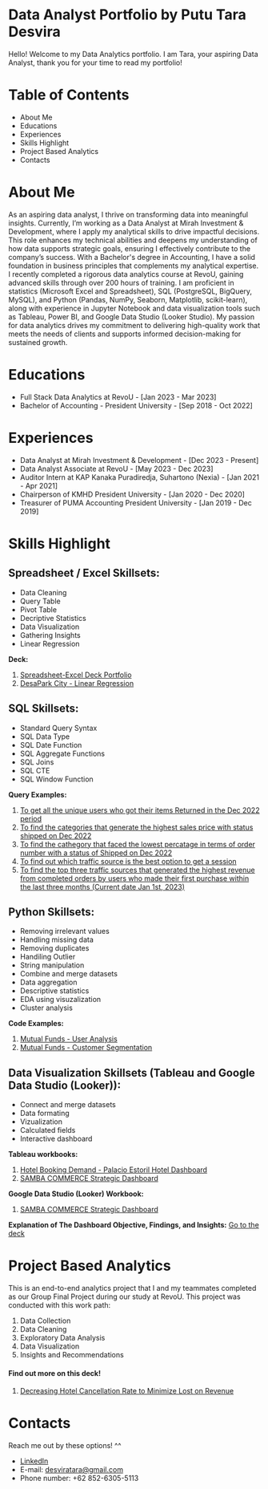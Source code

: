 # Data Analyst Portfolio by Putu Tara Desvira
Hello! Welcome to my Data Analytics portfolio.  I am Tara, your aspiring Data Analyst, thank you for your time to read my portfolio! 

# Table of Contents
* About Me
* Educations
* Experiences
* Skills Highlight
* Project Based Analytics
* Contacts

# About Me
As an aspiring data analyst, I thrive on transforming data into meaningful insights. Currently, I’m working as a Data Analyst at Mirah Investment & Development, where I apply my analytical skills to drive impactful decisions. This role enhances my technical abilities and deepens my understanding of how data supports strategic goals, ensuring I effectively contribute to the company’s success.
With a Bachelor's degree in Accounting, I have a solid foundation in business principles that complements my analytical expertise. I recently completed a rigorous data analytics course at RevoU, gaining advanced skills through over 200 hours of training. I am proficient in statistics (Microsoft Excel and Spreadsheet), SQL (PostgreSQL, BigQuery, MySQL), and Python (Pandas, NumPy, Seaborn, Matplotlib, scikit-learn), along with experience in Jupyter Notebook and data visualization tools such as Tableau, Power BI, and Google Data Studio (Looker Studio). My passion for data analytics drives my commitment to delivering high-quality work that meets the needs of clients and supports informed decision-making for sustained growth.

# Educations
* Full Stack Data Analytics at RevoU - [Jan 2023 - Mar 2023]
* Bachelor of Accounting - President University - [Sep 2018 - Oct 2022]

# Experiences
* Data Analyst at Mirah Investment & Development - [Dec 2023 - Present]
* Data Analyst Associate at RevoU - [May 2023 - Dec 2023]
* Auditor Intern at KAP Kanaka Puradiredja, Suhartono (Nexia) - [Jan 2021 - Apr 2021]
* Chairperson of KMHD President University - [Jan 2020 - Dec 2020]
* Treasurer of PUMA Accounting President University - [Jan 2019 - Dec 2019]

# Skills Highlight
## Spreadsheet / Excel Skillsets:
* Data Cleaning
* Query Table
* Pivot Table
* Decriptive Statistics
* Data Visualization
* Gathering Insights
* Linear Regression

**Deck:**

1. [Spreadsheet-Excel Deck Portfolio](https://drive.google.com/file/d/1FOhpa6jPqr9HLKNQtl7os_FlGnOoc8Ji/view?usp=sharing)
2. [DesaPark City - Linear Regression](https://docs.google.com/spreadsheets/d/1EuE75mTwSmNcpX2vgH3Y6JC8GNwpEfg8uPLkv82xLM4/edit?usp=sharing)

## SQL Skillsets:
* Standard Query Syntax
* SQL Data Type
* SQL Date Function
* SQL Aggregate Functions
* SQL Joins
* SQL CTE
* SQL Window Function

**Query Examples:**
1. [To get all the unique users who got their items Returned in the Dec 2022 period ](https://console.cloud.google.com/bigquery?sq=542976873921:d16b89194d9945eaa9e5a06919efedd1)
2. [To find the categories that generate the highest sales price with status shipped on Dec 2022](https://console.cloud.google.com/bigquery?sq=542976873921:36c154473b4b4effae25a83eadfe8613)
3. [To find the cathegory that faced the lowest percatage in terms of order number with a status of Shipped on Dec 2022](https://console.cloud.google.com/bigquery?sq=542976873921:b9d04088f18a459a999b4befebd24481)
4. [To find out which traffic source is the best option to get a session](https://console.cloud.google.com/bigquery?sq=542976873921:5ccbaeeb6a754e4796dd5d98d6786f57)
5. [To find the top three traffic sources that generated the highest revenue from completed orders by users who made their first purchase within the last three months (Current date Jan 1st, 2023)](https://console.cloud.google.com/bigquery?sq=542976873921:4998d3983d994f57bdb183b1f6c1073e)

## Python Skillsets:
* Removing irrelevant values
* Handling missing data
* Removing duplicates
* Handiling Outlier
* String manipulation
* Combine and merge datasets
* Data aggregation
* Descriptive statistics
* EDA using visuzalization
* Cluster analysis

**Code Examples:**
1. [Mutual Funds - User Analysis](https://github.com/taradesvira/Putu-Tara-Desvira-Data-Analytics-Portfolio/blob/main/Mutual%20Fund%20Company%20User%20Analysis.ipynb)
2. [Mutual Funds - Customer Segmentation](https://github.com/taradesvira/Putu-Tara-Desvira-Data-Analytics-Portfolio/blob/main/Mutual_Fund_Customer_Segmentation.ipynb)

## Data Visualization Skillsets (Tableau and Google Data Studio (Looker)):
* Connect and merge datasets
* Data formating
* Vizualization
* Calculated fields
* Interactive dashboard

**Tableau workbooks:**
1. [Hotel Booking Demand - Palacio Estoril Hotel Dashboard](https://public.tableau.com/views/HotelBookingDemand-PalacioEstorilHotel/All?:language=en-US&:display_count=n&:origin=viz_share_link)
2. [SAMBA COMMERCE Strategic Dashboard](https://public.tableau.com/views/SAMBACOMMERCEStrategicDashboard/Dashboard?:language=en-US&:display_count=n&:origin=viz_share_link)

**Google Data Studio (Looker) Workbook:**
1. [SAMBA COMMERCE Strategic Dashboard](https://lookerstudio.google.com/reporting/6ba7c9c4-9d36-4263-ba6d-7c548fcf7e15/page/5WXKD)

**Explanation of The Dashboard Objective, Findings, and Insights:**
[Go to the deck](https://drive.google.com/file/d/1k5EOoFBf_6p_7WaMXIgnE53XzW6JDdw-/view?usp=sharing)

# Project Based Analytics
This is an end-to-end analytics project that I and my teammates completed as our Group Final Project during our study at RevoU. This project was conducted with this work path:
1. Data Collection
2. Data Cleaning
3. Exploratory Data Analysis
4. Data Visualization
5. Insights and Recommendations

#### Find out more on this deck!
1. [Decreasing Hotel Cancellation Rate to Minimize Lost on Revenue](https://drive.google.com/file/d/1GHPYOtAzpVQcBjve_-m0wxULTBXZ5YeA/view?usp=sharing)

# Contacts
Reach me out by these options! ^^
* [LinkedIn](https://www.linkedin.com/in/putu-tara-desvira/)
* E-mail: desviratara@gmail.com
* Phone number: +62 852-6305-5113
